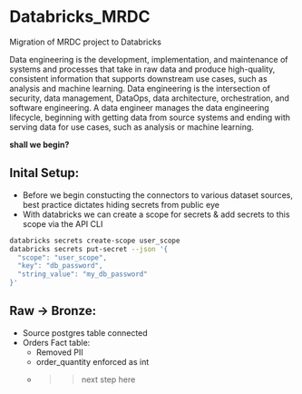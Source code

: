 # Databricks_MRDC
Migration of MRDC project to Databricks


Data engineering is the development, implementation, and maintenance of systems and processes that take in raw data and produce high-quality, consistent information that supports downstream use cases, such as analysis and machine learning. Data engineering is the intersection of security, data management, DataOps, data architecture, orchestration, and software engineering. A data engineer manages the data engineering lifecycle, beginning with getting data from source systems and ending with serving data for use cases, such as analysis or machine learning.


**shall we begin?**

## Inital Setup:

- Before we begin constucting the connectors to various dataset sources, best practice dictates hiding secrets from public eye
- With databricks we can create a scope for secrets & add secrets to this scope via the API CLI

``` bash
databricks secrets create-scope user_scope
databricks secrets put-secret --json '{
  "scope": "user_scope",
  "key": "db_password",
  "string_value": "my_db_password"
}'

```

## Raw -> Bronze:

- Source postgres table connected
- Orders Fact table:
    - Removed PII
    - order_quantity enforced as int
    - >> next step here

